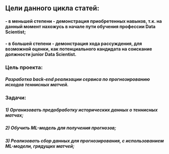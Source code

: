 ## Цели данного цикла статей:

#### - в меньшей степени - демонстрация приобретенных навыков, т.к. на данный момент нахожусь в начале пути обучения профессии Data Scientist;

#### - в большей степени - демонстрация хода рассуждения, для возможной оценки, как потенциального кандидата на соискание должности junior Data Scientist.

### Цель проекта:
##### Разработка back-end реализации сервиса по прогнозированию исходов теннисных матчей.

### Задачи:
##### 1) Организовать предобработку исторических данных о теннисных матчах;
##### 2) Обучить ML-модель для получения прогнозов;
##### 3) Реализовать сбор данных для прогнозирования, с использованием ML-модели, грядущих матчей;
